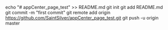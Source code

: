 echo "# appCenter_page_test" >> README.md
git init
git add README.md
git commit -m "first commit"
git remote add origin https://github.com/SaintSilver/appCenter_page_test.git
git push -u origin master
